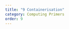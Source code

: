 ```yaml
---
title: "9 Containerisation"
category: Computing Primers
order: 9
---
```


<div>
    <object
        data='../../assets/pdf/9_containerisation.pdf'
        type="application/pdf"
        width="800"
        height="600"
    >
    </object>
</div>
